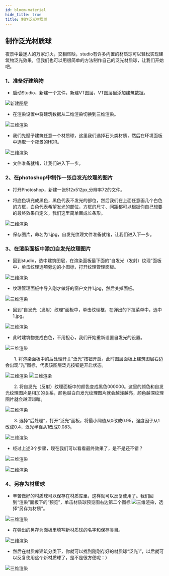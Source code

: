 ```yaml
---
id: bloom-material
hide_title: true
title: 制作泛光材质球
---
```


## 制作泛光材质球

夜景中最迷人的万家灯火，交相辉映，studio有许多内置的材质球可以轻松实现建筑物泛光效果，但我们也可以用很简单的方法制作自己的泛光材质球，让我们开始吧。

### 1、准备好建筑物

* 启动Studio，新建一个文件，新建VT图层，VT图层里添加建筑数据。

![新建图层](../assets/bloom-material-1.png)

* 在渲染设置中将建筑数据从二维渲染切换到三维渲染。

![三维渲染](../assets/bloom-material-2.png)

* 我们先赋予建筑任意一个材质球，这里我们选择石头类材质，然后在环境面板中选取一个夜景的HDR。

![三维渲染](../assets/bloom-material-3.png)

* 文件准备就绪，让我们进入下一步。

### 2、在photoshop中制作一张自发光纹理的图片

* 打开Photoshop，新建一张512x512px,分辨率72的文件。

* 将底色填充成黑色，黑色代表不发光的部位，然后我们在上面任意画几个白色的方框，白色代表希望发光的部位，方框的尺寸、间距都可以根据你自己想要的最终效果自定义，我们这里简单画成长条形。

![三维渲染](../assets/bloom-material-4.png)

* 保存图片，命名为1.jpg，自发光纹理文件准备就绪，让我们进入下一步。

### 3、在渲染面板中添加自发光纹理图片

* 回到studio，选中建筑图层，在渲染面板最下面的“自发光（发射）纹理”面板中，单击纹理选项旁边的小图标，打开纹理管理面板。

![三维渲染](../assets/bloom-material-5.png)

* 纹理管理面板中导入刚才做好的窗户文件1.jpg，然后关掉面板。

![三维渲染](../assets/bloom-material-6.png)

* 回到“自发光（发射）纹理”面板中，单击纹理框，在弹出的下拉菜单中，选中1.jpg。

![三维渲染](../assets/bloom-material-7.png)

* 此时建筑物变成白色，不用担心，我们开始重新设置自发光的设置。

![三维渲染](../assets/bloom-material-8.png)

　　1. 将渲染面板中的后处理开关“泛光”按钮开启。此时图层面板上建筑图层右边会出现“光”图标，代表该图层泛光按钮是开启状态。

![三维渲染](../assets/bloom-material-9.png)
![三维渲染](../assets/bloom-material-10.png)

　　2. 将自发光（反射）纹理面板中的颜色变成黑色000000。这里的颜色和自发光纹理图片是相加的关系，颜色越白自发光纹理图片就会越浅越亮，颜色越深纹理图片就会越深越暗。   

![三维渲染](../assets/bloom-material-11.png)

　　3. 选择“后处理”，打开“泛光”面板，将最小阈值从0改成0.95，强度因子从1改成0.4，泛光半径从1改成0.083。

![三维渲染](../assets/bloom-material-12.png)

* 经过上述3个步骤，现在我们可以看看最终效果了，是不是还不错？

![三维渲染](../assets/bloom-material-13.png)

![三维渲染](../assets/bloom-material-14.png)

### 4、另存为材质球

* 辛苦做好的材质球可以保存在材质库里，这样就可以反复使用了。我们回到“渲染”面板下的“预览”，单击材质球预览图右边第二个图标 ![三维渲染](../assets/bloom-material-15.png)，选择“另存为材质”。

![三维渲染](../assets/bloom-material-16.png)

* 在弹出的另存为面板里填写新材质球的名字和保存类目。

![三维渲染](../assets/bloom-material-17.png)

* 然后在材质库建筑分类下，你就可以找到刚刚存好的材质球“泛光1”，以后就可以反复使用这个新材质球了，是不是很方便呢：）

![三维渲染](../assets/bloom-material-18.png)

